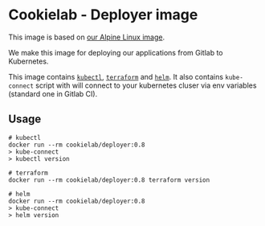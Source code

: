 # Cookielab - Deployer image

This image is based on [our Alpine Linux image](https://cloud.docker.com/u/cookielab/repository/docker/cookielab/alpine).

We make this image for deploying our applications from Gitlab to Kubernetes.

This image contains [`kubectl`](https://kubernetes.io/docs/reference/kubectl/overview/), [`terraform`](https://terraform.io) and [`helm`](https://helm.sh/).
It also contains `kube-connect` script with will connect to your kubernetes cluser via env variables (standard one in Gitlab CI).

## Usage

```
# kubectl
docker run --rm cookielab/deployer:0.8
> kube-connect
> kubectl version

# terraform
docker run --rm cookielab/deployer:0.8 terraform version

# helm
docker run --rm cookielab/deployer:0.8
> kube-connect
> helm version
```
